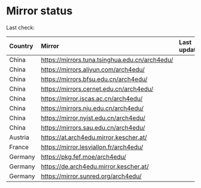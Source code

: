 <script src="./time.js"></script>
# Mirror status
Last check: <script type="text/javascript">localize(1704755918.1938548);</script>

|Country|Mirror|Last update|
|:------|:-----|:----------|
|China|https://mirrors.tuna.tsinghua.edu.cn/arch4edu/|<script type="text/javascript">localize(1704738715);</script>|
|China|https://mirrors.aliyun.com/arch4edu/|<script type="text/javascript">localize(1704695520);</script>|
|China|https://mirrors.bfsu.edu.cn/arch4edu/|<script type="text/javascript">localize(1704738715);</script>|
|China|https://mirrors.cernet.edu.cn/arch4edu/|<script type="text/javascript">localize(1704738715);</script>|
|China|https://mirror.iscas.ac.cn/arch4edu/|<script type="text/javascript">localize(1704695520);</script>|
|China|https://mirrors.nju.edu.cn/arch4edu/|<script type="text/javascript">localize(1704652217);</script>|
|China|https://mirror.nyist.edu.cn/arch4edu/|<script type="text/javascript">localize(1704738715);</script>|
|China|https://mirrors.sau.edu.cn/arch4edu/|<script type="text/javascript">localize(1704695520);</script>|
|Austria|https://at.arch4edu.mirror.kescher.at/|<script type="text/javascript">localize(1704738715);</script>|
|France|https://mirror.lesviallon.fr/arch4edu/|<script type="text/javascript">localize(1704738715);</script>|
|Germany|https://pkg.fef.moe/arch4edu/|<script type="text/javascript">localize(1704738715);</script>|
|Germany|https://de.arch4edu.mirror.kescher.at/|<script type="text/javascript">localize(1704738715);</script>|
|Germany|https://mirror.sunred.org/arch4edu/|<script type="text/javascript">localize(1704738715);</script>|

<script src="./tablefilter/tablefilter.js"></script>
<script src="./table.js"></script>